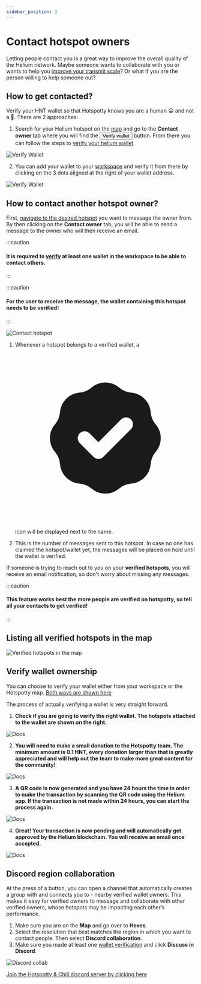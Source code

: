 ```yaml
---
sidebar_position: 2
---
```


# Contact hotspot owners

Letting people contact you is a great way to improve the overall quality of the Helium network. Maybe someone wants to collaborate with you or wants to help you [improve your transmit scale](/advanced/optimize-your-earnings-and-transmit-scale)?
Or what if you are the person willing to help someone out?

## How to get contacted?

Verify your HNT wallet so that Hotspotty knows you are a human 😀 and not a 🤖. There are 2 approaches:

1. Search for your Helium hotspot on the [map](https://app.hotspotty.net/hotspots) and go to the **Contact owner** tab where you will find the <button className="hotspotty-button">Verify wallet</button> button. From there you can follow the steps to [verify your helium wallet](#verify-wallet-ownership).

![Verify Wallet](/img/advanced/verify-wallet-01.png)

2. You can add your wallet to your [workspace](https://app.hotspotty.net/workspace/wallets) and verify it from there by clicking on the 3 dots aligned at the right of your wallet address.

![Verify Wallet](/img/advanced/verify-wallet-02.png)

## How to contact another hotspot owner?

First, [navigate to the desired hotspot](https://app.hotspotty.net/hotspots) you want to message the owner from. By then clicking on the **Contact owner** tab, you will be able to send a message to the owner who will then receive an email.

:::caution

#### It is required to [verify](#verify-wallet-ownership) at least one wallet in the workspace to be able to contact others.

:::

:::caution

#### For the user to receive the message, the wallet containing this hotspot needs to be verified!

:::

![Contact hotspot](/img/advanced/contact-hotspot-01.png)

1. Whenever a hotspot belongs to a verified wallet, a <svg xmlns="http://www.w3.org/2000/svg" viewBox="-3 -3 26 26" className="los-icon" fill="currentColor" aria-hidden="true"><path fill-rule="evenodd" d="M6.267 3.455a3.066 3.066 0 001.745-.723 3.066 3.066 0 013.976 0 3.066 3.066 0 001.745.723 3.066 3.066 0 012.812 2.812c.051.643.304 1.254.723 1.745a3.066 3.066 0 010 3.976 3.066 3.066 0 00-.723 1.745 3.066 3.066 0 01-2.812 2.812 3.066 3.066 0 00-1.745.723 3.066 3.066 0 01-3.976 0 3.066 3.066 0 00-1.745-.723 3.066 3.066 0 01-2.812-2.812 3.066 3.066 0 00-.723-1.745 3.066 3.066 0 010-3.976 3.066 3.066 0 00.723-1.745 3.066 3.066 0 012.812-2.812zm7.44 5.252a1 1 0 00-1.414-1.414L9 10.586 7.707 9.293a1 1 0 00-1.414 1.414l2 2a1 1 0 001.414 0l4-4z" clip-rule="evenodd"></path></svg> icon will be displayed next to the name.

2. This is the number of messages sent to this hotspot. In case no one has claimed the hotspot/wallet yet, the messages will be placed on hold until the wallet is verified.

If someone is trying to reach out to you on your **verified hotspots**, you will receive an email notification, so don't worry about missing any messages.

:::caution

#### This feature works best the more people are verified on hotspotty, so tell all your contacts to get verified!

:::

## Listing all verified hotspots in the map

![Verified hotspots in the map](/img/advanced/verified-wallets-map.gif)

## Verify wallet ownership

You can choose to verify your wallet either from your workspace or the Hotspotty map. [Both ways are shown here](#how-to-get-contacted)

The process of actually verifying a wallet is very straight forward.

1. **Check if you are going to verify the right wallet. The hotspots attached to the wallet are shown on the right.**

![Docs](/img/getting-started/verify-flow-1.png)

2. **You will need to make a small donation to the Hotspotty team. The minimum amount is 0.1 HNT, every donation larger than that is greatly appreciated and will help out the team to make more great content for the community!**

![Docs](/img/getting-started/verify-flow-2.png)

3. **A QR code is now generated and you have 24 hours the time in order to make the transaction by scanning the QR code using the Helium app. If the transaction is not made within 24 hours, you can start the process again.**

![Docs](/img/getting-started/verify-flow-3.png)

4. **Great! Your transaction is now pending and will automatically get approved by the Helium blockchain. You will receive an email once accepted.**

![Docs](/img/getting-started/verify-flow-4.png)

## Discord region collaboration

At the press of a button, you can open a channel that automatically creates a group with and connects you to - nearby verified wallet owners. This makes it easy for verified owners to message and collaborate with other verified owners, whose hotspots may be impacting each other’s performance.

1. Make sure you are on the **Map** and go over to **Hexes**.
2. Select the resolution that best matches the region in which you want to contact people. Then select **Discord collaboration**.
3. Make sure you made at least one [wallet verification](#verify-wallet-ownership) and click **Discuss in Discord**.

![Discord collab](/img/advanced/discord-collab.png)

[Join the Hotspotty & Chill discord server by clicking here](https://discord.com/invite/498Rc8khaN)
